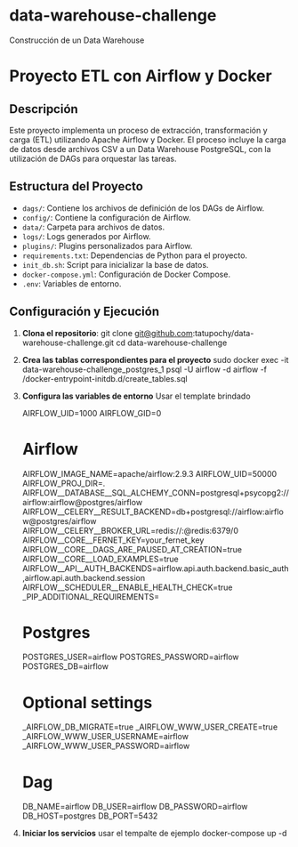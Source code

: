 # data-warehouse-challenge
Construcción de un Data Warehouse

# Proyecto ETL con Airflow y Docker

## Descripción

Este proyecto implementa un proceso de extracción, transformación y carga (ETL) utilizando Apache Airflow y Docker. El proceso incluye la carga de datos desde archivos CSV a un Data Warehouse PostgreSQL, con la utilización de DAGs para orquestar las tareas.

## Estructura del Proyecto

- `dags/`: Contiene los archivos de definición de los DAGs de Airflow.
- `config/`: Contiene la configuración de Airflow.
- `data/`: Carpeta para archivos de datos.
- `logs/`: Logs generados por Airflow.
- `plugins/`: Plugins personalizados para Airflow.
- `requirements.txt`: Dependencias de Python para el proyecto.
- `init_db.sh`: Script para inicializar la base de datos.
- `docker-compose.yml`: Configuración de Docker Compose.
- `.env`: Variables de entorno.

## Configuración y Ejecución

1. **Clona el repositorio**:
    git clone git@github.com:tatupochy/data-warehouse-challenge.git
    cd data-warehouse-challenge

2. **Crea las tablas correspondientes para el proyecto**
    sudo docker exec -it data-warehouse-challenge_postgres_1 psql -U airflow -d airflow -f /docker-entrypoint-initdb.d/create_tables.sql

3. **Configura las variables de entorno**
    Usar el template brindado

    AIRFLOW_UID=1000
    AIRFLOW_GID=0

    # Airflow
    AIRFLOW_IMAGE_NAME=apache/airflow:2.9.3
    AIRFLOW_UID=50000
    AIRFLOW_PROJ_DIR=.
    AIRFLOW__DATABASE__SQL_ALCHEMY_CONN=postgresql+psycopg2://airflow:airflow@postgres/airflow
    AIRFLOW__CELERY__RESULT_BACKEND=db+postgresql://airflow:airflow@postgres/airflow
    AIRFLOW__CELERY__BROKER_URL=redis://:@redis:6379/0
    AIRFLOW__CORE__FERNET_KEY=your_fernet_key
    AIRFLOW__CORE__DAGS_ARE_PAUSED_AT_CREATION=true
    AIRFLOW__CORE__LOAD_EXAMPLES=true
    AIRFLOW__API__AUTH_BACKENDS=airflow.api.auth.backend.basic_auth,airflow.api.auth.backend.session
    AIRFLOW__SCHEDULER__ENABLE_HEALTH_CHECK=true
    _PIP_ADDITIONAL_REQUIREMENTS=

    # Postgres
    POSTGRES_USER=airflow
    POSTGRES_PASSWORD=airflow
    POSTGRES_DB=airflow

    # Optional settings
    _AIRFLOW_DB_MIGRATE=true
    _AIRFLOW_WWW_USER_CREATE=true
    _AIRFLOW_WWW_USER_USERNAME=airflow
    _AIRFLOW_WWW_USER_PASSWORD=airflow

    # Dag
    DB_NAME=airflow
    DB_USER=airflow
    DB_PASSWORD=airflow
    DB_HOST=postgres
    DB_PORT=5432

4. **Iniciar los servicios**
    usar el tempalte de ejemplo
    docker-compose up -d